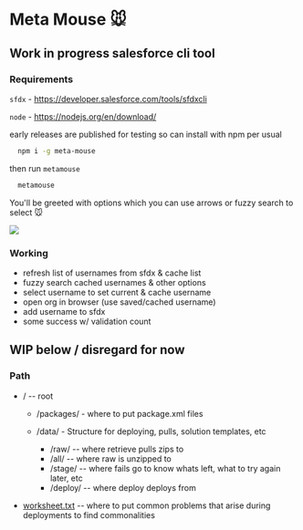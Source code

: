 # Meta Mouse 🐭

## Work in progress salesforce cli tool


### Requirements

`sfdx` - https://developer.salesforce.com/tools/sfdxcli

`node` - https://nodejs.org/en/download/

early releases are published for testing so can install with npm per usual

```bash
  npm i -g meta-mouse
```

then run `metamouse` 


```bash
  metamouse
```

You'll be greeted with options which you can use arrows or fuzzy search to select 🐭

<img src="https://i.imgur.com/zbWesEr.png">

### Working

- refresh list of usernames from sfdx & cache list
- fuzzy search cached usernames & other options
- select username to set current & cache username
- open org in browser (use saved/cached username)
- add username to sfdx
- some success w/ validation count

WIP below / disregard for now
---

### Path

  - / -- root

    - /packages/ - where to put package.xml files

    - /data/ - Structure for deploying, pulls, solution templates, etc
      - /raw/ -- where retrieve pulls zips to
      - /all/ -- where raw is unzipped to
      - /stage/ -- where fails go to know whats left, what to try again later, etc
      - /deploy/ -- where deploy deploys from

  - [worksheet.txt](worksheet.txt) -- where to put common problems that arise during deployments to find commonalities
